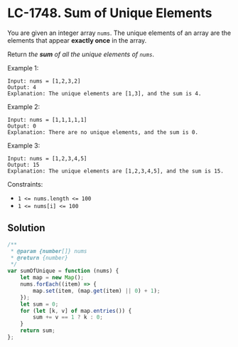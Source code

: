 # LC-1748. Sum of Unique Elements

You are given an integer array `nums`. The unique elements of an array are the elements that appear **exactly once** in the array.

Return _the **sum** of all the unique elements of `nums`_.

Example 1:

```
Input: nums = [1,2,3,2]
Output: 4
Explanation: The unique elements are [1,3], and the sum is 4.
```

Example 2:

```
Input: nums = [1,1,1,1,1]
Output: 0
Explanation: There are no unique elements, and the sum is 0.
```

Example 3:

```
Input: nums = [1,2,3,4,5]
Output: 15
Explanation: The unique elements are [1,2,3,4,5], and the sum is 15.
```

Constraints:

-   `1 <= nums.length <= 100`
-   `1 <= nums[i] <= 100`

## Solution

```javascript
/**
 * @param {number[]} nums
 * @return {number}
 */
var sumOfUnique = function (nums) {
    let map = new Map();
    nums.forEach((item) => {
        map.set(item, (map.get(item) || 0) + 1);
    });
    let sum = 0;
    for (let [k, v] of map.entries()) {
        sum += v == 1 ? k : 0;
    }
    return sum;
};
```
